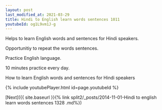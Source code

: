 ```yaml
---
layout: post
last_modified_at: 2021-03-29
title: Hindi to English learn words sentences 1011 
youtubeId: og1L9vm1J-g
---
```

 
 
Helps to learn English words and sentences for Hindi speakers.

Opportunitiy to repeat the words sentences. 

Practice English language. 
 
10 minutes practice every day. 
 
How to learn English words and sentences for Hindi speakers 
 
{% include youtubePlayer.html id=page.youtubeId %}
 
 
[Next]({{ site.baseurl }}{% link  split2/_posts/2014-11-01-Hindi to english learn words sentences 1328 .md%})
 

